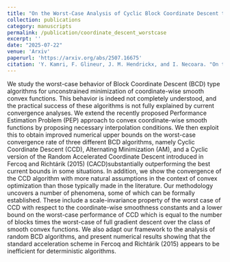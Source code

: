 ```yaml
---
title: "On the Worst-Case Analysis of Cyclic Block Coordinate Descent type Algorithms"
collection: publications
category: manuscripts
permalink: /publication/coordinate_descent_worstcase
excerpt: ''
date: "2025-07-22"
venue: 'Arxiv'
paperurl: 'https://arxiv.org/abs/2507.16675'
citation: 'Y. Kamri, F. Glineur, J. M. Hendrickx, and I. Necoara. "On the Worst-Case Analysis of Cyclic Block Coordinate Descent Type Algorithms." arXiv, 2025'
---
```

We study the worst-case behavior of Block Coordinate Descent (BCD) type algorithms for unconstrained minimization of coordinate-wise smooth convex functions. This behavior is indeed not completely understood, and the practical success of these algorithms is not fully explained by current convergence analyses. We extend the recently proposed Performance Estimation Problem (PEP) approach to convex coordinate-wise smooth functions by proposing necessary interpolation conditions. We then exploit this to obtain improved numerical upper bounds on the worst-case convergence rate of three different BCD algorithms, namely Cyclic Coordinate Descent (CCD), Alternating Minimization (AM), and a Cyclic version of the Random Accelerated Coordinate Descent introduced in Fercoq and Richtárik (2015) (CACD)substantially outperforming the best current bounds in some situations. In addition, we show the convergence of the CCD algorithm with more natural assumptions in the context of convex optimization than those typically made in the literature. Our methodology uncovers a number of phenomena, some of which can be formally established. These include a scale-invariance property of the worst case of CCD with respect to the coordinate-wise smoothness constants and a lower bound on the worst-case performance of CCD which is equal to the number of blocks times the worst-case of full gradient descent over the class of smooth convex functions. We also adapt our framework to the analysis of random BCD algorithms, and present numerical results showing that the standard acceleration scheme in Fercoq and Richtárik (2015) appears to be inefficient for deterministic algorithms.
